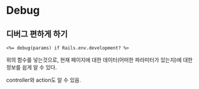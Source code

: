 # Debug

## 디버그 편하게 하기

```erb
<%= debug(params) if Rails.env.development? %>
```

위의 함수를 넣는것으로, 현재 페이지에 대한 데이터(어떠한 파라미터가 있는지)에 대한 정보를 쉽게 알 수 있다.

controller와 action도 알 수 있음.
